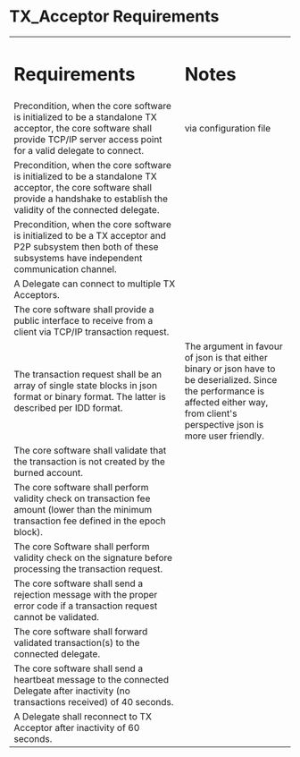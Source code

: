 <h1>TX_Acceptor Requirements</h1>

<table>
  <tr>
   <td>
<h1>Requirements</h1>


   </td>
   <td>
<h1>Notes</h1>


   </td>
  </tr>
  <tr>
   <td>Precondition, when the core software is initialized to be a standalone TX acceptor, the core software shall provide TCP/IP server access point for a valid delegate to connect.
   </td>
   <td>via configuration file
   </td>
  </tr>
  <tr>
   <td>Precondition, when the core software is initialized to be a standalone TX acceptor, the core software shall provide a handshake to establish the validity of the connected delegate.
   </td>
   <td>
   </td>
  </tr>
  <tr>
   <td>Precondition, when the core software is initialized to be a TX acceptor and P2P subsystem then both of these subsystems have independent communication channel.
   </td>
   <td>
   </td>
  </tr>
  <tr>
   <td>A Delegate can connect to multiple TX Acceptors.
   </td>
   <td>
   </td>
  </tr>
  <tr>
   <td>The core software shall provide a public interface to receive from a client via TCP/IP transaction request.
   </td>
   <td>
   </td>
  </tr>
  <tr>
   <td>The transaction request shall be an array of single state blocks in json format or binary format. The latter is described per IDD format.
   </td>
   <td>The argument in favour of json is that either binary or json have to be deserialized. Since the performance is affected either way, from client's perspective json is more user friendly.
   </td>
  </tr>
  <tr>
   <td>The core software shall validate that the transaction is not created by the burned account.
   </td>
   <td>
   </td>
  </tr>
  <tr>
   <td>The core software shall perform validity check on transaction fee amount (lower than the minimum transaction fee defined in the epoch block).
   </td>
   <td>
   </td>
  </tr>
  <tr>
   <td>The core Software shall perform validity check on the signature before processing the transaction request.
   </td>
   <td>
   </td>
  </tr>
  <tr>
   <td>The core software shall send a rejection message with the proper error code if a transaction request cannot be validated.
   </td>
   <td>
   </td>
  </tr>
  <tr>
   <td>The core software shall forward validated transaction(s) to the connected delegate.
   </td>
   <td>
   </td>
  </tr>
  <tr>
   <td>The core software shall send a heartbeat message to the connected Delegate after inactivity (no transactions received) of 40 seconds.
   </td>
   <td>
   </td>
  </tr>
  <tr>
   <td>A Delegate shall reconnect to TX Acceptor after inactivity of 60 seconds.
   </td>
   <td>
   </td>
  </tr>
</table>
